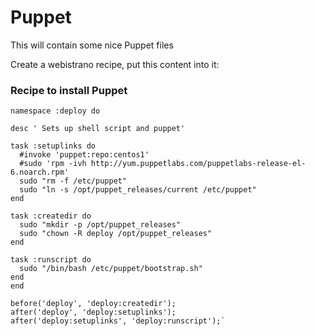 Puppet
======

This will contain some nice Puppet files

Create a webistrano recipe, put this content into it:



### Recipe to install Puppet

    namespace :deploy do

    desc ' Sets up shell script and puppet'

    task :setuplinks do
      #invoke 'puppet:repo:centos1'
      #sudo 'rpm -ivh http://yum.puppetlabs.com/puppetlabs-release-el-6.noarch.rpm'
      sudo "rm -f /etc/puppet"
      sudo "ln -s /opt/puppet_releases/current /etc/puppet"
    end

    task :createdir do
      sudo "mkdir -p /opt/puppet_releases"
      sudo "chown -R deploy /opt/puppet_releases"
    end

    task :runscript do
      sudo "/bin/bash /etc/puppet/bootstrap.sh"
    end
    end

    before('deploy', 'deploy:createdir');
    after('deploy', 'deploy:setuplinks');
    after('deploy:setuplinks', 'deploy:runscript');`


